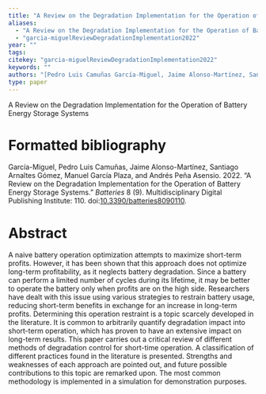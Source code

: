 ```yaml
---
title: "A Review on the Degradation Implementation for the Operation of Battery Energy Storage Systems"
aliases:
  - "A Review on the Degradation Implementation for the Operation of Battery Energy Storage Systems"
  - "garcia-miguelReviewDegradationImplementation2022"
year: ""
tags: 
citekey: "garcia-miguelReviewDegradationImplementation2022"
keywords: ""
authors: "[Pedro Luis Camuñas García-Miguel, Jaime Alonso-Martínez, Santiago Arnaltes Gómez, Manuel García Plaza, Andrés Peña Asensio]"
type: paper
---
```

A Review on the Degradation Implementation for the Operation of Battery Energy Storage Systems

# Formatted bibliography

García-Miguel, Pedro Luis Camuñas, Jaime Alonso-Martínez, Santiago Arnaltes Gómez, Manuel García Plaza, and Andrés Peña Asensio. 2022. “A Review on the Degradation Implementation for the Operation of Battery Energy Storage Systems.” _Batteries_ 8 (9). Multidisciplinary Digital Publishing Institute: 110. doi:[10.3390/batteries8090110](https://doi.org/10.3390/batteries8090110).


# Abstract

A naive battery operation optimization attempts to maximize short-term profits. However, it has been shown that this approach does not optimize long-term profitability, as it neglects battery degradation. Since a battery can perform a limited number of cycles during its lifetime, it may be better to operate the battery only when profits are on the high side. Researchers have dealt with this issue using various strategies to restrain battery usage, reducing short-term benefits in exchange for an increase in long-term profits. Determining this operation restraint is a topic scarcely developed in the literature. It is common to arbitrarily quantify degradation impact into short-term operation, which has proven to have an extensive impact on long-term results. This paper carries out a critical review of different methods of degradation control for short-time operation. A classification of different practices found in the literature is presented. Strengths and weaknesses of each approach are pointed out, and future possible contributions to this topic are remarked upon. The most common methodology is implemented in a simulation for demonstration purposes.


